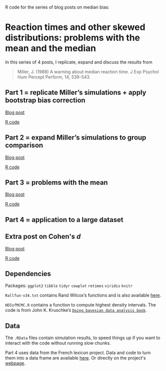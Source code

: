 R code for the series of blog posts on median bias:
# Reaction times and other skewed distributions: problems with the mean and the median

In this series of 4 posts, I replicate, expand and discuss the results from
> Miller, J. (1988) A warning about median reaction time. J Exp Psychol Hum Percept Perform, 14, 539-543.

## Part 1 = replicate Miller’s simulations + apply bootstrap bias correction
[Blog post](https://garstats.wordpress.com/2018/02/02/rtbias1/)

[R code](docs/miller1988.md)

## Part 2 = expand Miller’s simulations to group comparison

[Blog post](https://garstats.wordpress.com/2018/02/08/rtbias2/)

[R code](docs/bias_diff.md)

## Part 3 = problems with the mean

[Blog post](https://garstats.wordpress.com/2018/03/30/rtbias3/)

[R code](docs/samp_dist.md)

## Part 4 = application to a large dataset

## Extra post on Cohen's *d*

[Blog post]()

[R code](docs/miller1988_cohend.md)

## Dependencies

Packages:
`ggplot2`
`tibble`
`tidyr`
`cowplot`
`retimes`
`viridis`
`knitr`

`Rallfun-v34.txt` contains Rand Wilcox’s functions and is also available [here](http://dornsife.usc.edu/labs/rwilcox/software/).

`HDIofMCMC.R` contains a function to compute highest density intervals.
The code is from John K. Kruschke’s [`Doing bayesian data analysis book`](https://sites.google.com/site/doingbayesiandataanalysis/).

## Data

The `.RData` files contain simulation results, to speed things up if you want to interact with the code without running slow chunks.

Part 4 uses data from the French lexicon project. Data and code to turn them into a data frame are available [here](https://github.com/GRousselet/blog/tree/master/10000). Or directly on the project's [webpage](https://sites.google.com/site/frenchlexicon/results).
